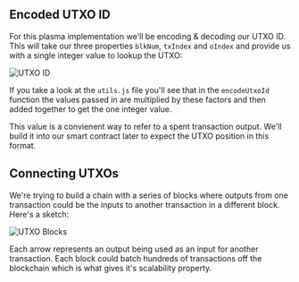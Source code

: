 ## Encoded UTXO ID

For this plasma implementation we'll be encoding & decoding our UTXO ID. This will take our three properties `blkNum`, `txIndex` and `oIndex` and provide us with a single integer value to lookup the UTXO:

![UTXO ID](https://res.cloudinary.com/divzjiip8/image/upload/v1553559789/utxoid_nosxvu.png)

If you take a look at the `utils.js` file you'll see that  in the `encodeUtxoId` function the values passed in are multiplied by these factors and then added together to get the one integer value.

This value is a convienent way to refer to a spent transaction output. We'll build it into our smart contract later to expect the UTXO position in this format.

## Connecting UTXOs

We're trying to build a chain with a series of blocks where outputs from one transaction could be the inputs to another transaction in a different block. Here's a sketch: 

![UTXO Blocks](https://res.cloudinary.com/divzjiip8/image/upload/v1553565934/UTXOBlocks_kbzyg3.png)

Each arrow represents an output being used as an input for another transaction. Each block could batch hundreds of transactions off the blockchain which is what gives it's scalability property. 